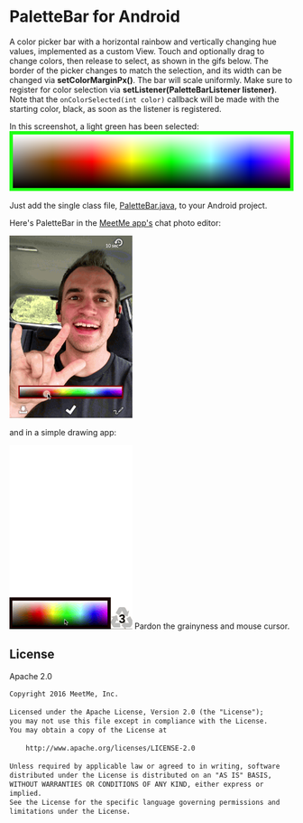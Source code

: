 PaletteBar for Android
==========

A color picker bar with a horizontal rainbow and vertically changing hue values, implemented as a custom View. Touch and optionally drag to change colors, then release to select, as shown in the gifs below. The border of the picker changes to match the selection, and its width can be changed via <b>setColorMarginPx()</b>.
The bar will scale uniformly. Make sure to register for color selection via <b>setListener(PaletteBarListener listener)</b>. Note that the <code>onColorSelected(int color)</code> callback will be made with the starting color, black, as soon as the listener is registered.

In this screenshot, a light green has been selected:
![ScreenShot](/screenshots/paletteBarScreenshot.png)


Just add the single class file, [PaletteBar.java](PaletteBar.java), to your Android project.

Here's PaletteBar in the [MeetMe app's](https://play.google.com/store/apps/details?id=com.myyearbook.m) chat photo editor:

![ScreenShot](/screenshots/selfiePaletteBar.gif)

and in a simple drawing app:

![ScreenShot](/screenshots/simpleDrawUse.gif)
Pardon the grainyness and mouse cursor.

## License

 Apache 2.0

    Copyright 2016 MeetMe, Inc.

    Licensed under the Apache License, Version 2.0 (the "License");
    you may not use this file except in compliance with the License.
    You may obtain a copy of the License at

        http://www.apache.org/licenses/LICENSE-2.0

    Unless required by applicable law or agreed to in writing, software
    distributed under the License is distributed on an "AS IS" BASIS,
    WITHOUT WARRANTIES OR CONDITIONS OF ANY KIND, either express or implied.
    See the License for the specific language governing permissions and
    limitations under the License.
